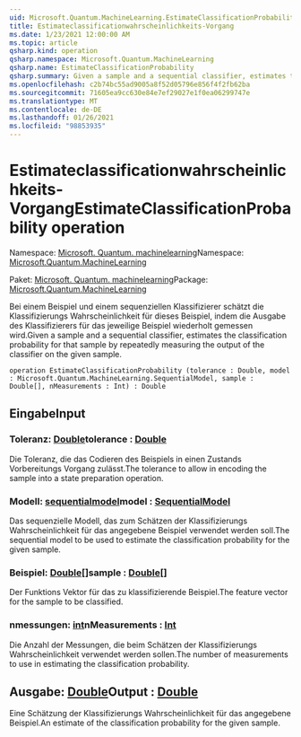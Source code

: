 ```yaml
---
uid: Microsoft.Quantum.MachineLearning.EstimateClassificationProbability
title: Estimateclassificationwahrscheinlichkeits-Vorgang
ms.date: 1/23/2021 12:00:00 AM
ms.topic: article
qsharp.kind: operation
qsharp.namespace: Microsoft.Quantum.MachineLearning
qsharp.name: EstimateClassificationProbability
qsharp.summary: Given a sample and a sequential classifier, estimates the classification probability for that sample by repeatedly measuring the output of the classifier on the given sample.
ms.openlocfilehash: c2b74bc55ad9005a8f52d05796e856f4f2fb62ba
ms.sourcegitcommit: 71605ea9cc630e84e7ef29027e1f0ea06299747e
ms.translationtype: MT
ms.contentlocale: de-DE
ms.lasthandoff: 01/26/2021
ms.locfileid: "98853935"
---
```

# <a name="estimateclassificationprobability-operation"></a><span data-ttu-id="06f9a-102">Estimateclassificationwahrscheinlichkeits-Vorgang</span><span class="sxs-lookup"><span data-stu-id="06f9a-102">EstimateClassificationProbability operation</span></span>

<span data-ttu-id="06f9a-103">Namespace: [Microsoft. Quantum. machinelearning](xref:Microsoft.Quantum.MachineLearning)</span><span class="sxs-lookup"><span data-stu-id="06f9a-103">Namespace: [Microsoft.Quantum.MachineLearning](xref:Microsoft.Quantum.MachineLearning)</span></span>

<span data-ttu-id="06f9a-104">Paket: [Microsoft. Quantum. machinelearning](https://nuget.org/packages/Microsoft.Quantum.MachineLearning)</span><span class="sxs-lookup"><span data-stu-id="06f9a-104">Package: [Microsoft.Quantum.MachineLearning](https://nuget.org/packages/Microsoft.Quantum.MachineLearning)</span></span>


<span data-ttu-id="06f9a-105">Bei einem Beispiel und einem sequenziellen Klassifizierer schätzt die Klassifizierungs Wahrscheinlichkeit für dieses Beispiel, indem die Ausgabe des Klassifizierers für das jeweilige Beispiel wiederholt gemessen wird.</span><span class="sxs-lookup"><span data-stu-id="06f9a-105">Given a sample and a sequential classifier, estimates the classification probability for that sample by repeatedly measuring the output of the classifier on the given sample.</span></span>

```qsharp
operation EstimateClassificationProbability (tolerance : Double, model : Microsoft.Quantum.MachineLearning.SequentialModel, sample : Double[], nMeasurements : Int) : Double
```


## <a name="input"></a><span data-ttu-id="06f9a-106">Eingabe</span><span class="sxs-lookup"><span data-stu-id="06f9a-106">Input</span></span>

### <a name="tolerance--double"></a><span data-ttu-id="06f9a-107">Toleranz: [Double](xref:microsoft.quantum.lang-ref.double)</span><span class="sxs-lookup"><span data-stu-id="06f9a-107">tolerance : [Double](xref:microsoft.quantum.lang-ref.double)</span></span>

<span data-ttu-id="06f9a-108">Die Toleranz, die das Codieren des Beispiels in einen Zustands Vorbereitungs Vorgang zulässt.</span><span class="sxs-lookup"><span data-stu-id="06f9a-108">The tolerance to allow in encoding the sample into a state preparation operation.</span></span>


### <a name="model--sequentialmodel"></a><span data-ttu-id="06f9a-109">Modell: [sequentialmodel](xref:Microsoft.Quantum.MachineLearning.SequentialModel)</span><span class="sxs-lookup"><span data-stu-id="06f9a-109">model : [SequentialModel](xref:Microsoft.Quantum.MachineLearning.SequentialModel)</span></span>

<span data-ttu-id="06f9a-110">Das sequenzielle Modell, das zum Schätzen der Klassifizierungs Wahrscheinlichkeit für das angegebene Beispiel verwendet werden soll.</span><span class="sxs-lookup"><span data-stu-id="06f9a-110">The sequential model to be used to estimate the classification probability for the given sample.</span></span>


### <a name="sample--double"></a><span data-ttu-id="06f9a-111">Beispiel: [Double](xref:microsoft.quantum.lang-ref.double)[]</span><span class="sxs-lookup"><span data-stu-id="06f9a-111">sample : [Double](xref:microsoft.quantum.lang-ref.double)[]</span></span>

<span data-ttu-id="06f9a-112">Der Funktions Vektor für das zu klassifizierende Beispiel.</span><span class="sxs-lookup"><span data-stu-id="06f9a-112">The feature vector for the sample to be classified.</span></span>


### <a name="nmeasurements--int"></a><span data-ttu-id="06f9a-113">nmessungen: [int](xref:microsoft.quantum.lang-ref.int)</span><span class="sxs-lookup"><span data-stu-id="06f9a-113">nMeasurements : [Int](xref:microsoft.quantum.lang-ref.int)</span></span>

<span data-ttu-id="06f9a-114">Die Anzahl der Messungen, die beim Schätzen der Klassifizierungs Wahrscheinlichkeit verwendet werden sollen.</span><span class="sxs-lookup"><span data-stu-id="06f9a-114">The number of measurements to use in estimating the classification probability.</span></span>



## <a name="output--double"></a><span data-ttu-id="06f9a-115">Ausgabe: [Double](xref:microsoft.quantum.lang-ref.double)</span><span class="sxs-lookup"><span data-stu-id="06f9a-115">Output : [Double](xref:microsoft.quantum.lang-ref.double)</span></span>

<span data-ttu-id="06f9a-116">Eine Schätzung der Klassifizierungs Wahrscheinlichkeit für das angegebene Beispiel.</span><span class="sxs-lookup"><span data-stu-id="06f9a-116">An estimate of the classification probability for the given sample.</span></span>